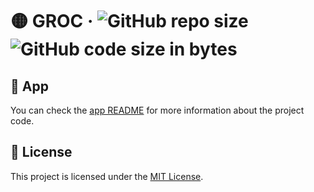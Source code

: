 # 🟡 GROC &middot; ![GitHub repo size](https://img.shields.io/github/repo-size/sergih28/groc?style=for-the-badge&logo=github&label=Repo&labelColor=333&color=6cc644) ![GitHub code size in bytes](https://img.shields.io/github/languages/code-size/sergih28/groc?style=for-the-badge&logo=visualstudiocode&label=Code&labelColor=0078d7&color=gray)

## 🚀 App

You can check the [app README](./app/README.md) for more information about the project code.

## 📃 License

This project is licensed under the [MIT License](./LICENSE).
